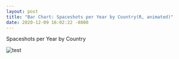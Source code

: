 ```yaml
---
layout: post
title: "Bar Chart: Spaceshots per Year by Country(R, animated)"
date: 2020-12-09 16:02:22 -0800
---
```





Spaceshots per Year by Country


   ![test](/images/spaceshots.gif)

